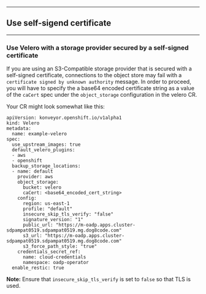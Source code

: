 ***
## Use self-sigend certificate
***

### Use Velero with a storage provider secured by a self-signed certificate

If you are using an S3-Compatible storage provider that is secured with a self-signed certificate, connections to the object store may fail with a `certificate signed by unknown authority` message. In order to proceed, you will have to specify the a base64 encoded certificate string as a value of the `caCert` spec under the `object_storage` configuration in the velero CR.

Your CR might look somewhat like this:

```
apiVersion: konveyor.openshift.io/v1alpha1
kind: Velero
metadata:
  name: example-velero
spec:
  use_upstream_images: true
  default_velero_plugins:
  - aws
  - openshift
  backup_storage_locations:
  - name: default
    provider: aws
    object_storage:
      bucket: velero
      caCert: <base64_encoded_cert_string>
    config:
      region: us-east-1
      profile: "default"
      insecure_skip_tls_verify: "false"
      signature_version: "1"
      public_url: "https://m-oadp.apps.cluster-sdpampat0519.sdpampat0519.mg.dog8code.com"
      s3_url: "https://m-oadp.apps.cluster-sdpampat0519.sdpampat0519.mg.dog8code.com"
      s3_force_path_style: "true"
    credentials_secret_ref:
      name: cloud-credentials
      namespace: oadp-operator
  enable_restic: true
```
<b>Note:</b> Ensure that `insecure_skip_tls_verify` is set to `false` so that TLS is used.
